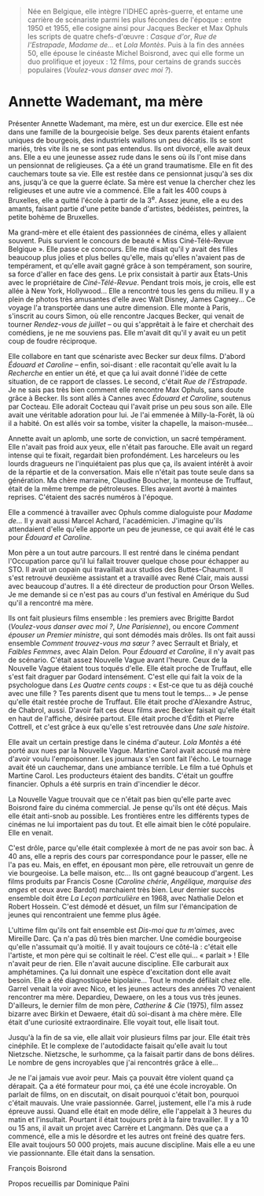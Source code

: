 > Née en Belgique, elle intègre l'IDHEC après-guerre, et entame une carrière de scénariste parmi les plus fécondes de l'époque : entre 1950 et 1955, elle cosigne ainsi pour Jacques Becker et Max Ophuls les scripts de quatre chefs-d'œuvre : _Casque d'or_, _Rue de l'Estrapade_, _Madame de..._ et _Lola Montès_. Puis à la fin des années 50, elle épouse le cinéaste Michel Boisrond, avec qui elle forme un duo prolifique et joyeux : 12 films, pour certains de grands succès populaires (_Voulez-vous danser avec moi ?_).

# Annette Wademant, ma mère

Présenter Annette Wademant, ma mère, est un dur exercice. Elle est née dans une famille de la bourgeoisie belge. Ses deux parents étaient enfants uniques de bourgeois, des industriels wallons un peu décatis. Ils se sont mariés, très vite ils ne se sont pas entendus. Ils ont divorcé, elle avait deux ans. Elle a eu une jeunesse assez rude dans le sens où ils l'ont mise dans un pensionnat de religieuses. Ça a été un grand traumatisme. Elle en fit des cauchemars toute sa vie. Elle est restée dans ce pensionnat jusqu'à ses dix ans, jusqu'à ce que la guerre éclate. Sa mère est venue la chercher chez les religieuses et une autre vie a commencé. Elle a fait les 400 coups à Bruxelles, elle a quitté l'école à partir de la 3<sup>e</sup>. Assez jeune, elle a eu des amants, faisant partie d'une petite bande d'artistes, bédéistes, peintres, la petite bohème de Bruxelles.

Ma grand-mère et elle étaient des passionnées de cinéma, elles y allaient souvent. Puis survient le concours de beauté « Miss Ciné-Télé-Revue Belgique ». Elle passe ce concours. Elle me disait qu'il y avait des filles beaucoup plus jolies et plus belles qu'elle, mais qu'elles n'avaient pas de tempérament, et qu'elle avait gagné grâce à son tempérament, son sourire, sa force d'aller en face des gens. Le prix consistait à partir aux États-Unis avec le propriétaire de _Ciné-Télé-Revue_. Pendant trois mois, je crois, elle est allée à New York, Hollywood... Elle a rencontré tous les gens du milieu. Il y a plein de photos très amusantes d'elle avec Walt Disney, James Cagney... Ce voyage l'a transportée dans une autre dimension. Elle monte à Paris, s'inscrit au cours Simon, où elle rencontre Jacques Becker, qui venait de tourner _Rendez-vous de juillet_ – ou qui s'apprêtait à le faire et cherchait des comédiens, je ne me souviens pas. Elle m'avait dit qu'il y avait eu un petit coup de foudre réciproque.

Elle collabore en tant que scénariste avec Becker sur deux films. D'abord _Édouard et Caroline_ – enfin, soi-disant : elle racontait qu'elle avait lu la _Recherche_ en entier un été, et que ça lui avait donné l'idée de cette situation, de ce rapport de classes. Le second, c'était _Rue de l'Estrapade_. Je ne sais pas très bien comment elle rencontre Max Ophuls, sans doute grâce à Becker. Ils sont allés à Cannes avec _Édouard et Caroline_, soutenus par Cocteau. Elle adorait Cocteau qui l'avait prise un peu sous son aile. Elle avait une véritable adoration pour lui. Je l'ai emmenée à Milly-la-Forêt, là où il a habité. On est allés voir sa tombe, visiter la chapelle, la maison-musée...

Annette avait un aplomb, une sorte de conviction, un sacré tempérament. Elle n'avait pas froid aux yeux, elle n'était pas farouche. Elle avait un regard intense qui te fixait, regardait bien profondément. Les harceleurs ou les lourds dragueurs ne l'inquiétaient pas plus que ça, ils avaient intérêt à avoir de la répartie et de la conversation. Mais elle n'était pas toute seule dans sa génération. Ma chère marraine, Claudine Boucher, la monteuse de Truffaut, était de la même trempe de pétroleuses. Elles avaient avorté à maintes reprises. C'étaient des sacrés numéros à l'époque.

Elle a commencé à travailler avec Ophuls comme dialoguiste pour _Madame de..._ Il y avait aussi Marcel Achard, l'académicien. J'imagine qu'ils attendaient d'elle qu'elle apporte un peu de jeunesse, ce qui avait été le cas pour _Édouard et Caroline_.

Mon père a un tout autre parcours. Il est rentré dans le cinéma pendant l'Occupation parce qu'il lui fallait trouver quelque chose pour échapper au STO. Il avait un copain qui travaillait aux studios des Buttes-Chaumont. Il s'est retrouvé deuxième assistant et a travaillé avec René Clair, mais aussi avec beaucoup d'autres. Il a été directeur de production pour Orson Welles. Je me demande si ce n'est pas au cours d'un festival en Amérique du Sud qu'il a rencontré ma mère.

Ils ont fait plusieurs films ensemble : les premiers avec Brigitte Bardot (_Voulez-vous danser avec moi ?_, _Une Parisienne_), ou encore _Comment épouser un Premier ministre_, qui sont démodés mais drôles. Ils ont fait aussi ensemble _Comment trouvez-vous ma sœur ?_ avec Serrault et Brialy, et _Faibles Femmes_, avec Alain Delon. Pour _Édouard et Caroline_, il n'y avait pas de scénario. C'était assez Nouvelle Vague avant l'heure. Ceux de la Nouvelle Vague étaient tous toqués d'elle. Elle était proche de Truffaut, elle s'est fait draguer par Godard intensément. C'est elle qui fait la voix de la psychologue dans _Les Quatre cents coups_ : « Est-ce que tu as déjà couché avec une fille ? Tes parents disent que tu mens tout le temps... » Je pense qu'elle était restée proche de Truffaut. Elle était proche d'Alexandre Astruc, de Chabrol, aussi. D'avoir fait ces deux films avec Becker faisait qu'elle était en haut de l'affiche, désirée partout. Elle était proche d'Édith et Pierre Cottrell, et c'est grâce à eux qu'elle s'est retrouvée dans _Une sale histoire_.

Elle avait un certain prestige dans le cinéma d'auteur. _Lola Montès_ a été porté aux nues par la Nouvelle Vague. Martine Carol avait accusé ma mère d'avoir voulu l'empoisonner. Les journaux s'en sont fait l'écho. Le tournage avait été un cauchemar, dans une ambiance terrible. Le film a tué Ophuls et Martine Carol. Les producteurs étaient des bandits. C'était un gouffre financier. Ophuls a été surpris en train d'incendier le décor.

La Nouvelle Vague trouvait que ce n'était pas bien qu'elle parte avec Boisrond faire du cinéma commercial. Je pense qu'ils ont été déçus. Mais elle était anti-snob au possible. Les frontières entre les différents types de cinémas ne lui importaient pas du tout. Et elle aimait bien le côté populaire. Elle en venait.

C'est drôle, parce qu'elle était complexée à mort de ne pas avoir son bac. À 40 ans, elle a repris des cours par correspondance pour le passer, elle ne l'a pas eu. Mais, en effet, en épousant mon père, elle retrouvait un genre de vie bourgeoise. La belle maison, etc... Ils ont gagné beaucoup d'argent. Les films produits par Francis Cosne (_Caroline chérie_, _Angélique, marquise des anges_ et ceux avec Bardot) marchaient très bien. Leur dernier succès ensemble doit être _La Leçon particulière_ en 1968, avec Nathalie Delon et Robert Hossein. C'est démodé et désuet, un film sur l'émancipation de jeunes qui rencontraient une femme plus âgée.

L'ultime film qu'ils ont fait ensemble est _Dis-moi que tu m'aimes_, avec Mireille Darc. Ça n'a pas dû très bien marcher. Une comédie bourgeoise qu'elle n'assumait qu'à moitié. Il y avait toujours ce côté-là : c'était elle l'artiste, et mon père qui se coltinait le réel. C'est elle qui... « parlait » ! Elle n'avait peur de rien. Elle n'avait aucune discipline. Elle carburait aux amphétamines. Ça lui donnait une espèce d'excitation dont elle avait besoin. Elle a été diagnostiquée bipolaire... Tout le monde défilait chez elle. Garrel venait la voir avec Nico, et les jeunes acteurs des années 70 venaient rencontrer ma mère. Depardieu, Dewaere, on les a tous vus très jeunes. D'ailleurs, le dernier film de mon père, _Catherine & Cie_ (1975), film assez bizarre avec Birkin et Dewaere, était dû soi-disant à ma chère mère. Elle était d'une curiosité extraordinaire. Elle voyait tout, elle lisait tout.

Jusqu'à la fin de sa vie, elle allait voir plusieurs films par jour. Elle était très cinéphile. Et le complexe de l'autodidacte faisait qu'elle avait lu tout Nietzsche. Nietzsche, le surhomme, ça la faisait partir dans de bons délires. Le nombre de gens incroyables que j'ai rencontrés grâce à elle...

Je ne l'ai jamais vue avoir peur. Mais ça pouvait être violent quand ça dérapait. Ça a été formateur pour moi, ça été une école incroyable. On parlait de films, on en discutait, on disait pourquoi c'était bon, pourquoi c'était mauvais. Une vraie passionnée. Garrel, justement, elle l'a mis à rude épreuve aussi. Quand elle était en mode délire, elle l'appelait à 3 heures du matin et l'insultait. Pourtant il était toujours prêt à la faire travailler. Il y a 10 ou 15 ans, il avait un projet avec Carrère et Langmann. Dès que ça a commencé, elle a mis le désordre et les autres ont freiné des quatre fers. Elle avait toujours 50 000 projets, mais aucune discipline. Mais elle a eu une vie passionnante. Elle était dans la sensation.

<div class="author">François Boisrond</div>

Propos recueillis par Dominique Païni
